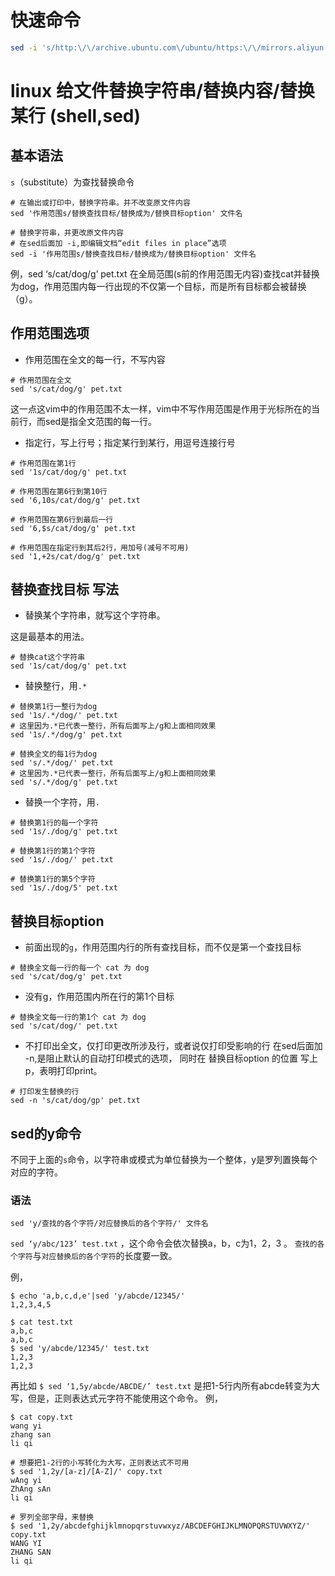 # 快速命令

```sh
sed -i 's/http:\/\/archive.ubuntu.com\/ubuntu/https:\/\/mirrors.aliyun.com\/ubuntu/g' /etc/apt/sources.list
```

# linux 给文件替换字符串/替换内容/替换某行 (shell,sed)

## 基本语法

`s`（substitute）为查找替换命令

```
# 在输出或打印中，替换字符串。并不改变原文件内容
sed '作用范围s/替换查找目标/替换成为/替换目标option' 文件名

# 替换字符串，并更改原文件内容
# 在sed后面加 -i,即编辑文档“edit files in place”选项
sed -i '作用范围s/替换查找目标/替换成为/替换目标option' 文件名
```

例，sed ‘s/cat/dog/g’ pet.txt
在全局范围(s前的作用范围无内容)查找cat并替换为dog，作用范围内每一行出现的不仅第一个目标，而是所有目标都会被替换（g）。

## 作用范围选项

- 作用范围在全文的每一行，不写内容

```
# 作用范围在全文
sed 's/cat/dog/g' pet.txt
```

这一点这vim中的作用范围不太一样，vim中不写作用范围是作用于光标所在的当前行，而sed是指全文范围的每一行。

- 指定行，写上行号；指定某行到某行，用逗号连接行号

```
# 作用范围在第1行
sed '1s/cat/dog/g' pet.txt

# 作用范围在第6行到第10行
sed '6,10s/cat/dog/g' pet.txt

# 作用范围在第6行到最后一行
sed '6,$s/cat/dog/g' pet.txt

# 作用范围在指定行到其后2行，用加号(减号不可用)
sed '1,+2s/cat/dog/g' pet.txt
```

## 替换查找目标 写法

- 替换某个字符串，就写这个字符串。

这是最基本的用法。

```
# 替换cat这个字符串
sed '1s/cat/dog/g' pet.txt
```

- 替换整行，用`.*`

```
# 替换第1行一整行为dog
sed '1s/.*/dog/' pet.txt
# 这里因为.*已代表一整行，所有后面写上/g和上面相同效果
sed '1s/.*/dog/g' pet.txt

# 替换全文的每1行为dog
sed 's/.*/dog/' pet.txt
# 这里因为.*已代表一整行，所有后面写上/g和上面相同效果
sed 's/.*/dog/g' pet.txt
```

- 替换一个字符，用`.`

```
# 替换第1行的每一个字符
sed '1s/./dog/g' pet.txt

# 替换第1行的第1个字符
sed '1s/./dog/' pet.txt

# 替换第1行的第5个字符
sed '1s/./dog/5' pet.txt
```

## 替换目标option

- 前面出现的`g`，作用范围内行的所有查找目标，而不仅是第一个查找目标

```
# 替换全文每一行的每一个 cat 为 dog
sed 's/cat/dog/g' pet.txt
```

- 没有g，作用范围内所在行的第1个目标

```
# 替换全文每一行的第1个 cat 为 dog
sed 's/cat/dog/' pet.txt
```

- 不打印出全文，仅打印更改所涉及行，或者说仅打印受影响的行
    在sed后面加 -n,是阻止默认的自动打印模式的选项，
    同时在 替换目标option 的位置 写上 p，表明打印print。

```
# 打印发生替换的行
sed -n 's/cat/dog/gp' pet.txt
```

## sed的y命令

不同于上面的`s`命令，以字符串或模式为单位替换为一个整体，y是罗列置换每个对应的字符。

### 语法

```
sed 'y/查找的各个字符/对应替换后的各个字符/' 文件名
```

`sed ‘y/abc/123’ test.txt` ，这个命令会依次替换a，b，c为1，2，3 。
`查找的各个字符`与`对应替换后的各个字符`的长度要一致。

例，

```
$ echo 'a,b,c,d,e'|sed 'y/abcde/12345/'
1,2,3,4,5

$ cat test.txt
a,b,c
a,b,c
$ sed 'y/abcde/12345/' test.txt
1,2,3
1,2,3
```

再比如 `$ sed ‘1,5y/abcde/ABCDE/’ test.txt` 是把1-5行内所有abcde转变为大写，但是，正则表达式元字符不能使用这个命令。
例，

```
$ cat copy.txt 
wang yi
zhang san
li qi

# 想要把1-2行的小写转化为大写，正则表达式不可用
$ sed '1,2y/[a-z]/[A-Z]/' copy.txt 
wAng yi
ZhAng sAn
li qi

# 罗列全部字母，来替换
$ sed '1,2y/abcdefghijklmnopqrstuvwxyz/ABCDEFGHIJKLMNOPQRSTUVWXYZ/' copy.txt 
WANG YI
ZHANG SAN
li qi
```